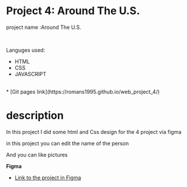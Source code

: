 # Project 4: Around The U.S.

<p> project name :Around The U.S.</p><br>
<p>Languges used:</p>
<ul>
<li>HTML</li>
<li>CSS</li>
<li>JAVASCRIPT</li>
</ul><br>
* [Git pages link](https://romans1995.github.io/web_project_4/)

# description

<p>In this project I did some html and Css design for the 4 project via figma</p>
<p>in this project you can edit the name of the person </p>
<p>And you can like pictures </p>

**Figma**

- [Link to the project in Figma](https://www.figma.com/file/SurN1jaeEQIhuZEDMhmWWf/Sprint-4-Around-The-U.S.-desktop-mobile?node-id=0%3A1)
